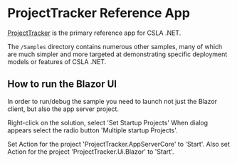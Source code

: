 # ProjectTracker Reference App

[ProjectTracker](https://github.com/MarimerLLC/csla/tree/main/Samples/ProjectTracker) is the primary reference app for CSLA .NET. 

The `/Samples` directory contains numerous other samples, many of which are much simpler and more targeted at demonstrating specific deployment models or features of CSLA .NET.

## How to run the Blazor UI

In order to run/debug the sample you need to launch not just the Blazor client, but also the app server project.

Right-click on the solution, select 'Set Startup Projects'
When dialog appears select the radio button  'Multiple startup Projects'.

Set Action for the project 'ProjectTracker.AppServerCore' to 'Start'.
Also set Action for the project 'ProjectTracker.Ui.Blazor' to 'Start'.
